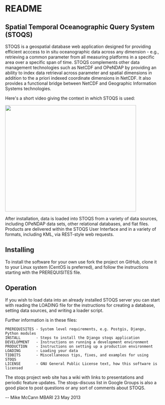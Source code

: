 README
======

Spatial Temporal Oceanographic Query System (STOQS)
---------------------------------------------------

STOQS is a geospatial database web application designed for providing efficient 
acccess to in situ oceanographic data across any dimension - e.g., retrieving
a common parameter from all measuring platforms in a specific area over a 
specific span of time.  STOQS complements other data management technologies
such as NetCDF and OPeNDAP by providing an ability to index data retrieval 
across parameter and spatial dimensions in addition to the a priori indexed
coordinate dimensions in NetCDF.  It also provides a functional bridge between 
NetCDF and Geographic Information Systems technologies.

Here's a short video giving the context in which STOQS is used:

<a href='http://www.youtube.com/watch?feature=player_embedded&v=E8wO3qMevV8' target='_blank'><img src='http://img.youtube.com/vi/E8wO3qMevV8/0.jpg' width='425' height=344 /></a>

After installation, data is loaded into STOQS from a variety of data sources,
including OPeNDAP data sets, other relational databases, and flat files.  
Products are delivered within the STOQS User Interface and in a variety of 
formats, including KML, via REST-style web requests.

Installing
----------
To install the software for your own use fork the project on GitHub, clone it to
your Linux system (CentOS is preferred), and follow the instructions starting with 
the PREREQUISITES file.

Operation
---------
If you wish to load data into an already installed STOQS server you can start with
reading  the LOADING file for the instructions for creating a database, setting data
sources, and writing a loader script.


Further information is in these files:

    PREREQUISITES - System level requirements, e.g. Postgis, Django, Python modules
    INSTALL       - Steps to install the Django stoqs application
    DEVELOPMENT   - Instructions on running a development environment
    PRODUCTION    - Instructions on setting up a production environment
    LOADING       - Loading your data
    TIDBITS       - Miscellaneous tips, fixes, and examples for using STOQS
    LICENSE       - GNU General Public License text, how this software is licensed

The stoqs project web site has a wiki with links to presentations and periodic feature
updates.  The stoqs-discuss list in Google Groups is also a good place to post questions
or any sort of comments about STOQS.    

--
Mike McCann
MBARI 23 May 2013

